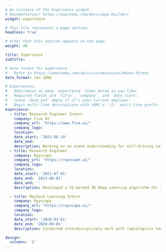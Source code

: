 ```yaml
---
# An instance of the Experience widget.
# Documentation: https://wowchemy.com/docs/page-builder/
widget: experience

# This file represents a page section.
headless: true

# Order that this section appears on the page.
weight: 40

title: Experience
subtitle:

# Date format for experience
#   Refer to https://wowchemy.com/docs/customization/#date-format
date_format: Jan 2006

# Experiences.
#   Add/remove as many `experience` items below as you like.
#   Required fields are `title`, `company`, and `date_start`.
#   Leave `date_end` empty if it's your current employer.
#   Begin multi-line descriptions with YAML's `|2-` multi-line prefix.
experience:
  - title: Research Engineer Intern
    company: Five AI
    company_url: 'https://www.five.ai/'
    company_logo:
    location: 
    date_start: '2023-06-19'
    date_end: 
    description: Working on on scene understanding for self-driving cars.
  - title: Research Engineer
    company: Rayscape
    company_url: 'https://rayscape.ai/'
    company_logo:
    location: 
    date_start: '2021-07-01'
    date_end: '2023-06-01'
    date_end: ''
    description: Developed a CE-marked 3D Deep Learning algorithm for the segmentation of nodules on lung CT scans that helps radiologists from over 100 medical institutions and 5 countries fare better at diagnosing lung cancer by providing precise measurements.

  - title: Machine Learning Intern
    company: Rayscape
    company_url: "https://rayscape.ai/"
    company_logo:
    location:
    date_start: '2020-03-01'
    date_end: '2020-09-01'
    description: Conducted interdisciplinary work with radiologists towards building a robust and time-efficient AI model for the detection of intracranial haemorrhages meant for speeding up the triaging process.

design:
  columns: '2'
---
```

